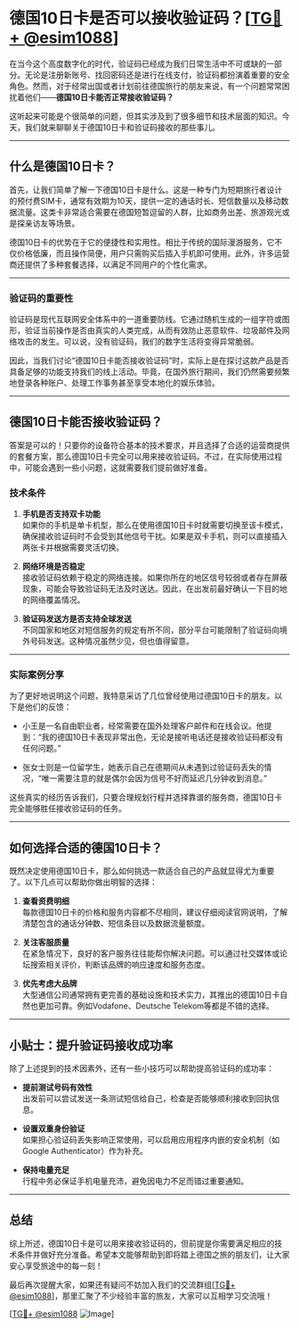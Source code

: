 # 德国10日卡是否可以接收验证码？[[TG💪+ @esim1088](https://t.me/s/esim1088)]

在当今这个高度数字化的时代，验证码已经成为我们日常生活中不可或缺的一部分。无论是注册新账号、找回密码还是进行在线支付，验证码都扮演着重要的安全角色。然而，对于经常出国或者计划前往德国旅行的朋友来说，有一个问题常常困扰着他们——**德国10日卡能否正常接收验证码？**

这听起来可能是个很简单的问题，但其实涉及到了很多细节和技术层面的知识。今天，我们就来聊聊关于德国10日卡和验证码接收的那些事儿。

---

## 什么是德国10日卡？

首先，让我们简单了解一下德国10日卡是什么。这是一种专门为短期旅行者设计的预付费SIM卡，通常有效期为10天，提供一定的通话时长、短信数量以及移动数据流量。这类卡非常适合需要在德国短暂逗留的人群，比如商务出差、旅游观光或是探亲访友等场景。

德国10日卡的优势在于它的便捷性和实用性。相比于传统的国际漫游服务，它不仅价格低廉，而且操作简便，用户只需购买后插入手机即可使用。此外，许多运营商还提供了多种套餐选择，以满足不同用户的个性化需求。

---

### 验证码的重要性

验证码是现代互联网安全体系中的一道重要防线。它通过随机生成的一组字符或图形，验证当前操作是否由真实的人类完成，从而有效防止恶意软件、垃圾邮件及网络攻击的发生。可以说，没有验证码，我们的数字生活将变得异常脆弱。

因此，当我们讨论“德国10日卡能否接收验证码”时，实际上是在探讨这款产品是否具备足够的功能支持我们的线上活动。毕竟，在国外旅行期间，我们仍然需要频繁地登录各种账户、处理工作事务甚至享受本地化的娱乐体验。

---

## 德国10日卡能否接收验证码？

答案是可以的！只要你的设备符合基本的技术要求，并且选择了合适的运营商提供的套餐方案，那么德国10日卡完全可以用来接收验证码。不过，在实际使用过程中，可能会遇到一些小问题，这就需要我们提前做好准备。

### 技术条件

1. **手机是否支持双卡功能**  
   如果你的手机是单卡机型，那么在使用德国10日卡时就需要切换至该卡模式，确保接收验证码时不会受到其他信号干扰。如果是双卡手机，则可以直接插入两张卡并根据需要灵活切换。

2. **网络环境是否稳定**  
   接收验证码依赖于稳定的网络连接。如果你所在的地区信号较弱或者存在屏蔽现象，可能会导致验证码无法及时送达。因此，在出发前最好确认一下目的地的网络覆盖情况。

3. **验证码发送方是否支持全球发送**  
   不同国家和地区对短信服务的规定有所不同，部分平台可能限制了验证码向境外号码发送。这种情况虽然少见，但也值得留意。

---

### 实际案例分享

为了更好地说明这个问题，我特意采访了几位曾经使用过德国10日卡的朋友。以下是他们的反馈：

- 小王是一名自由职业者，经常需要在国外处理客户邮件和在线会议。他提到：“我的德国10日卡表现非常出色，无论是接听电话还是接收验证码都没有任何问题。”
  
- 张女士则是一位留学生，她表示自己在德期间从未遇到过验证码丢失的情况，“唯一需要注意的就是偶尔会因为信号不好而延迟几分钟收到消息。”

这些真实的经历告诉我们，只要合理规划行程并选择靠谱的服务商，德国10日卡完全能够胜任接收验证码的任务。

---

## 如何选择合适的德国10日卡？

既然决定使用德国10日卡，那么如何挑选一款适合自己的产品就显得尤为重要了。以下几点可以帮助你做出明智的选择：

1. **查看资费明细**  
   每款德国10日卡的价格和服务内容都不尽相同，建议仔细阅读官网说明，了解清楚包含的通话分钟数、短信条目以及数据流量额度。

2. **关注客服质量**  
   在紧急情况下，良好的客户服务往往能帮你解决问题。可以通过社交媒体或论坛搜索相关评价，判断该品牌的响应速度和服务态度。

3. **优先考虑大品牌**  
   大型通信公司通常拥有更完善的基础设施和技术实力，其推出的德国10日卡自然也更加可靠。例如Vodafone、Deutsche Telekom等都是不错的选择。

---

## 小贴士：提升验证码接收成功率

除了上述提到的技术因素外，还有一些小技巧可以帮助提高验证码的成功率：

- **提前测试号码有效性**  
  出发前可以尝试发送一条测试短信给自己，检查是否能够顺利接收到回执信息。

- **设置双重身份验证**  
  如果担心验证码丢失影响正常使用，可以启用应用程序内嵌的安全机制（如Google Authenticator）作为补充。

- **保持电量充足**  
  行程中务必保证手机电量充沛，避免因电力不足而错过重要通知。

---

## 总结

综上所述，德国10日卡是可以用来接收验证码的，但前提是你需要满足相应的技术条件并做好充分准备。希望本文能够帮助到即将踏上德国之旅的朋友们，让大家安心享受旅途中的每一刻！

最后再次提醒大家，如果还有疑问不妨加入我们的交流群组[[TG💪+ @esim1088](https://t.me/s/esim1088)]，那里汇聚了不少经验丰富的旅友，大家可以互相学习交流哦！

[[TG💪+ @esim1088](https://t.me/s/esim1088) ![Image](https://i.postimg.cc/4NQfJmqS/Snipaste-2025-05-13-00-14-12.png)]